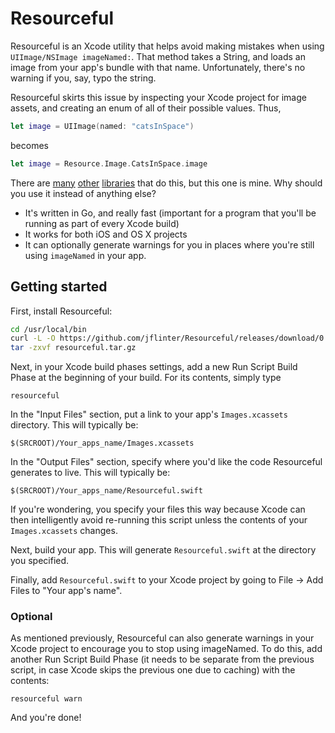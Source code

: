 # Resourceful

Resourceful is an Xcode utility that helps avoid making mistakes when using `UIImage/NSImage imageNamed:`. That method takes a String, and loads an image from your app's bundle with that name. Unfortunately, there's no warning if you, say, typo the string.

Resourceful skirts this issue by inspecting your Xcode project for image assets, and creating an enum of all of their possible values. Thus,
```swift
let image = UIImage(named: "catsInSpace")
```

becomes
```swift
let image = Resource.Image.CatsInSpace.image
```

There are [many][0] [other][1] [libraries][2] that do this, but this one is mine. Why should you use it instead of anything else?
- It's written in Go, and really fast (important for a program that you'll be running as part of every Xcode build)
- It works for both iOS and OS X projects
- It can optionally generate warnings for you in places where you're still using `imageNamed` in your app.

## Getting started

First, install Resourceful:
```bash
cd /usr/local/bin
curl -L -O https://github.com/jflinter/Resourceful/releases/download/0.2/resourceful.tar.gz
tar -zxvf resourceful.tar.gz
```

Next, in your Xcode build phases settings, add a new Run Script Build Phase at the beginning of your build. For its contents, simply type
```
resourceful
```

In the "Input Files" section, put a link to your app's `Images.xcassets` directory. This will typically be:
```
$(SRCROOT)/Your_apps_name/Images.xcassets
```

In the "Output Files" section, specify where you'd like the code Resourceful generates to live. This will typically be:
```
$(SRCROOT)/Your_apps_name/Resourceful.swift
```

If you're wondering, you specify your files this way because Xcode can then intelligently avoid re-running this script unless the contents of your `Images.xcassets` changes.

Next, build your app. This will generate `Resourceful.swift` at the directory you specified.

Finally, add `Resourceful.swift` to your Xcode project by going to File -> Add Files to "Your app's name".

### Optional

As mentioned previously, Resourceful can also generate warnings in your Xcode project to encourage you to stop using imageNamed. To do this, add another Run Script Build Phase (it needs to be separate from the previous script, in case Xcode skips the previous one due to caching) with the contents:
```
resourceful warn
```

And you're done!

[0]: https://github.com/mac-cain13/R.swift
[1]: https://github.com/AliSoftware/SwiftGen
[2]: https://github.com/kaandedeoglu/Shark
[3]: https://golang.org/doc/install
